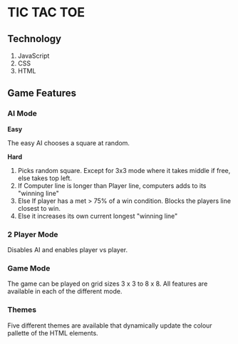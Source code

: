 # TIC TAC TOE

## Technology

1. JavaScript
2. CSS
3. HTML

## Game Features

### AI Mode

**Easy**

The easy AI chooses a square at random. 

**Hard**

1. Picks random square. Except for 3x3 mode where it takes middle if free, else takes top left.
2. If Computer line is longer than Player line, computers adds to its "winning line"
3. Else If player has a met > 75% of a win condition. Blocks the players line closest to win.
4. Else it increases its own current longest "winning line"

### 2 Player Mode

Disables AI and enables player vs player.


### Game Mode

The game can be played on grid sizes 3 x 3 to 8 x 8. All features are available in each of the different mode.

### Themes

Five different themes are available that dynamically update the colour pallette of the HTML elements. 



